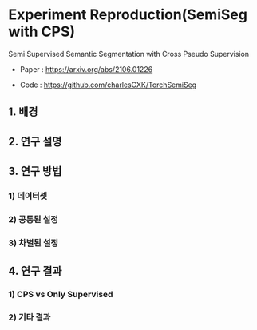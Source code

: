 # Experiment Reproduction(SemiSeg with CPS)
Semi Supervised Semantic Segmentation with Cross Pseudo Supervision

- Paper : https://arxiv.org/abs/2106.01226

- Code : https://github.com/charlesCXK/TorchSemiSeg

## 1. 배경

## 2. 연구 설명

## 3. 연구 방법
### 1) 데이터셋
### 2) 공통된 설정
### 3) 차별된 설정

## 4. 연구 결과
### 1) CPS vs Only Supervised
### 2) 기타 결과 
